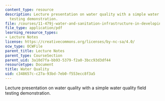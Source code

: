 ```yaml
---
content_type: resource
description: Lecture presentation on water quality with a simple water quality field
  testing demonstration.
file: /courses/11-479j-water-and-sanitation-infrastructure-in-developing-countries-spring-2007/c348657cc27a93bd7eb0f553ecc8f3a5_lect6.pdf
file_type: application/pdf
learning_resource_types:
- Lecture Notes
license: https://creativecommons.org/licenses/by-nc-sa/4.0/
ocw_type: OCWFile
parent_title: Lecture Notes
parent_type: CourseSection
parent_uid: 3a10d7fa-bb93-5379-f2a0-3bcc93d3df44
resourcetype: Document
title: Water Quality
uid: c348657c-c27a-93bd-7eb0-f553ecc8f3a5
---
```

Lecture presentation on water quality with a simple water quality field testing demonstration.